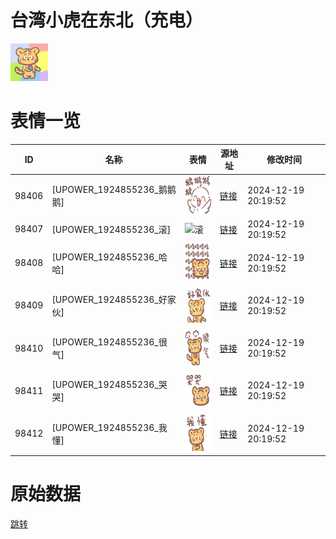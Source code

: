 # 台湾小虎在东北（充电）

<img src="./cover.png" height="60" alt="cover" />

# 表情一览

|ID|名称|表情|源地址|修改时间|
|----|----|----|----|----|
|98406|[UPOWER_1924855236_鹅鹅鹅]|<img src="./pic/098406_%5BUPOWER_1924855236_鹅鹅鹅%5D.png" height="60" alt="鹅鹅鹅"/>|[链接](https://i0.hdslb.com/bfs/garb/d18e6bb232dc9f103954a9538a41214b7f7f6e17.png)|2024-12-19 20:19:52|
|98407|[UPOWER_1924855236_滚]|<img src="./pic/098407_%5BUPOWER_1924855236_滚%5D.png" height="60" alt="滚"/>|[链接](https://i0.hdslb.com/bfs/garb/9ff1221df09fcf4a6a3f92af00129e10c987e671.png)|2024-12-19 20:19:52|
|98408|[UPOWER_1924855236_哈哈]|<img src="./pic/098408_%5BUPOWER_1924855236_哈哈%5D.png" height="60" alt="哈哈"/>|[链接](https://i0.hdslb.com/bfs/garb/a8dfba5973a295ab74100d242c1098a0a12ea7bd.png)|2024-12-19 20:19:52|
|98409|[UPOWER_1924855236_好家伙]|<img src="./pic/098409_%5BUPOWER_1924855236_好家伙%5D.png" height="60" alt="好家伙"/>|[链接](https://i0.hdslb.com/bfs/garb/da3b700e9a7b825bbd01ae4d13d7fd90939a37e1.png)|2024-12-19 20:19:52|
|98410|[UPOWER_1924855236_很气]|<img src="./pic/098410_%5BUPOWER_1924855236_很气%5D.png" height="60" alt="很气"/>|[链接](https://i0.hdslb.com/bfs/garb/7055651fa77bc16a0b6156f7ac3c3a1f66e284d4.png)|2024-12-19 20:19:52|
|98411|[UPOWER_1924855236_哭哭]|<img src="./pic/098411_%5BUPOWER_1924855236_哭哭%5D.png" height="60" alt="哭哭"/>|[链接](https://i0.hdslb.com/bfs/garb/6a78629f857ecae04e10750429edb00c19e9c473.png)|2024-12-19 20:19:52|
|98412|[UPOWER_1924855236_我懂]|<img src="./pic/098412_%5BUPOWER_1924855236_我懂%5D.png" height="60" alt="我懂"/>|[链接](https://i0.hdslb.com/bfs/garb/710a996d4a496b9394239122f61ce9504ad09db4.png)|2024-12-19 20:19:52|

# 原始数据

[跳转](./raw.json)

